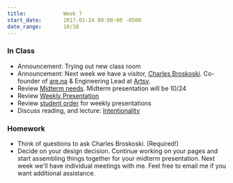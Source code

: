 ```yaml
---
title:            Week 7
start_date:       2017-01-24 00:00:00 -0500
date_range:       10/10
---
```


### In Class

- Announcement: Trying out new class room
- Announcement: Next week we have a visitor, [Charles Broskoski](http://charlesbroskoski.com/). Co-founder of [are.na](https://www.are.na/) &amp; Engineering Lead at [Artsy](https://www.artsy.net/).
- Review [Midterm needs](https://docs.google.com/document/d/1V7504N3Vpyv_-5vdzhIp39zikoc0iJ6mCHj3sZfLlE8/edit?ts=59a4d11e). Midterm presentation will be 10/24
- Review [Weekly Presentation](https://docs.google.com/document/d/1V7504N3Vpyv_-5vdzhIp39zikoc0iJ6mCHj3sZfLlE8/edit?ts=59a4d11e)
- Review [student order](https://docs.google.com/document/d/1bwmIO5aMIq8KmsOr8m4OYniSOvherm84YDeTHM2Pe_8/edit) for weekly presentations
- Discuss reading, and lecture: [Intentionality](../assets/lectures/lecture-5_intention.pdf)

### Homework

- Think of questions to ask Charles Broskoski. (Required!)
- Decide on your design decision. Continue working on your pages and start assembling things together for your midterm presentation.
  Next week we'll have individual meetings with me. Feel free to email me if you want additional assistance.
